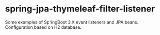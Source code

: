 # spring-jpa-thymeleaf-filter-listener

Some examples of SpringBoot 3.X event listeners and JPA beans.
Configuration based on H2 database.
